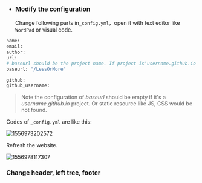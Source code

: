 - <h3 id="4.2">Modify the configuration</h3>

   Change  following parts in`_config.yml`，open it with  text editor like `WordPad` or visual code.

```bash
name: 
email: 
author: 
url: 
# baseurl should be the project name. If project is'username.github.io' like 'Jane.github.io',baseurl should be empty.
baseurl: "/LessOrMore" 

github: 
github_username: 

```

> Note the configuration of *baseurl*  should be empty if it's a *username.github.io* project. Or static resource like JS, CSS would be not found.

Codes of `_config.yml` are like this:

![1556973202572](C:\Users\goodluck\AppData\Roaming\Typora\typora-user-images\1556973202572.png)

Refresh the website.

![1556978117307](C:\Users\goodluck\AppData\Roaming\Typora\typora-user-images\1556978117307.png)



<h3 id="4.3">Change header, left tree, footer</h3>
